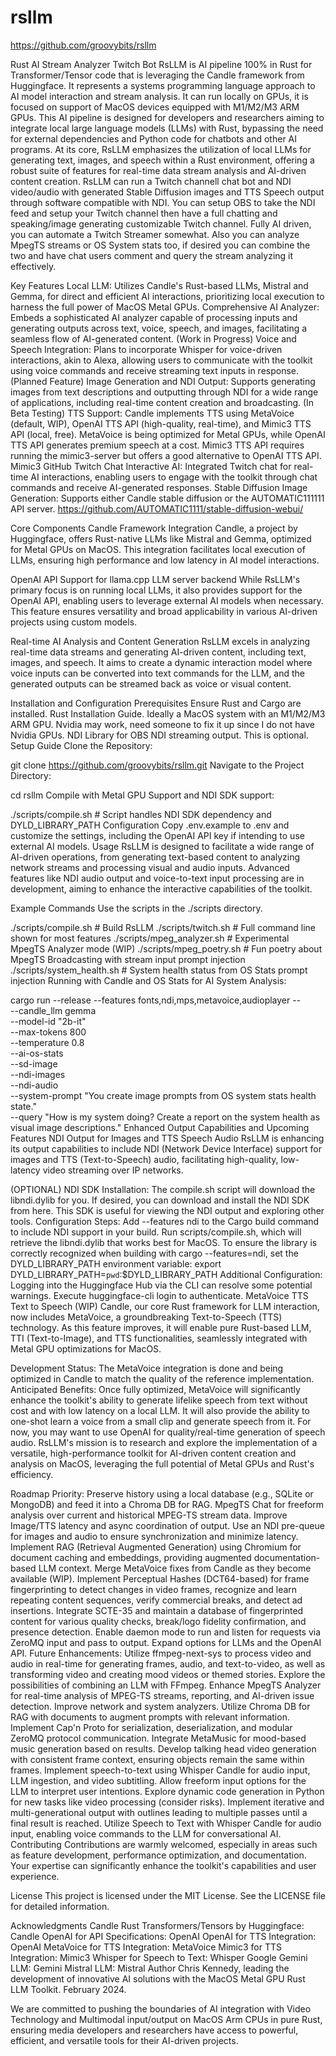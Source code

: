 # rsllm


https://github.com/groovybits/rsllm

Rust AI Stream Analyzer Twitch Bot
RsLLM is AI pipeline 100% in Rust for Transformer/Tensor code that is leveraging the Candle framework from Huggingface. It represents a systems programming language approach to AI model interaction and stream analysis. It can run locally on GPUs, it is focused on support of MacOS devices equipped with M1/M2/M3 ARM GPUs. This AI pipeline is designed for developers and researchers aiming to integrate local large language models (LLMs) with Rust, bypassing the need for external dependencies and Python code for chatbots and other AI programs. At its core, RsLLM emphasizes the utilization of local LLMs for generating text, images, and speech within a Rust environment, offering a robust suite of features for real-time data stream analysis and AI-driven content creation. RsLLM can run a Twitch channell chat bot and NDI video/audio with generated Stable Diffusion images and TTS Speech output through software compatible with NDI. You can setup OBS to take the NDI feed and setup your Twitch channel then have a full chatting and speaking/image generating customizable Twitch channel. Fully AI driven, you can automate a Twitch Streamer somewhat. Also you can analyze MpegTS streams or OS System stats too, if desired you can combine the two and have chat users comment and query the stream analyzing it effectively.

Key Features
Local LLM: Utilizes Candle's Rust-based LLMs, Mistral and Gemma, for direct and efficient AI interactions, prioritizing local execution to harness the full power of MacOS Metal GPUs.
Comprehensive AI Analyzer: Embeds a sophisticated AI analyzer capable of processing inputs and generating outputs across text, voice, speech, and images, facilitating a seamless flow of AI-generated content. (Work in Progress)
Voice and Speech Integration: Plans to incorporate Whisper for voice-driven interactions, akin to Alexa, allowing users to communicate with the toolkit using voice commands and receive streaming text inputs in response. (Planned Feature)
Image Generation and NDI Output: Supports generating images from text descriptions and outputting through NDI for a wide range of applications, including real-time content creation and broadcasting. (In Beta Testing)
TTS Support: Candle implements TTS using MetaVoice (default, WIP), OpenAI TTS API (high-quality, real-time), and Mimic3 TTS API (local, free). MetaVoice is being optimized for Metal GPUs, while OpenAI TTS API generates premium speech at a cost. Mimic3 TTS API requires running the mimic3-server but offers a good alternative to OpenAI TTS API. Mimic3 GitHub
Twitch Chat Interactive AI: Integrated Twitch chat for real-time AI interactions, enabling users to engage with the toolkit through chat commands and receive AI-generated responses.
Stable Diffusion Image Generation: Supports either Candle stable diffusion or the AUTOMATIC111111 API server. https://github.com/AUTOMATIC1111/stable-diffusion-webui/




Core Components
Candle Framework Integration
Candle, a project by Huggingface, offers Rust-native LLMs like Mistral and Gemma, optimized for Metal GPUs on MacOS. This integration facilitates local execution of LLMs, ensuring high performance and low latency in AI model interactions.

OpenAI API Support for llama.cpp LLM server backend
While RsLLM's primary focus is on running local LLMs, it also provides support for the OpenAI API, enabling users to leverage external AI models when necessary. This feature ensures versatility and broad applicability in various AI-driven projects using custom models.

Real-time AI Analysis and Content Generation
RsLLM excels in analyzing real-time data streams and generating AI-driven content, including text, images, and speech. It aims to create a dynamic interaction model where voice inputs can be converted into text commands for the LLM, and the generated outputs can be streamed back as voice or visual content.

Installation and Configuration
Prerequisites
Ensure Rust and Cargo are installed. Rust Installation Guide.
Ideally a MacOS system with an M1/M2/M3 ARM GPU. Nvidia may work, need someone to fix it up since I do not have Nvidia GPUs.
NDI Library for OBS NDI streaming output. This is optional.
Setup Guide
Clone the Repository:

git clone https://github.com/groovybits/rsllm.git
Navigate to the Project Directory:

cd rsllm
Compile with Metal GPU Support and NDI SDK support:

./scripts/compile.sh # Script handles NDI SDK dependency and DYLD_LIBRARY_PATH
Configuration
Copy .env.example to .env and customize the settings, including the OpenAI API key if intending to use external AI models.
Usage
RsLLM is designed to facilitate a wide range of AI-driven operations, from generating text-based content to analyzing network streams and processing visual and audio inputs. Advanced features like NDI audio output and voice-to-text input processing are in development, aiming to enhance the interactive capabilities of the toolkit.

Example Commands
Use the scripts in the ./scripts directory.

./scripts/compile.sh # Build RsLLM
./scripts/twitch.sh  # Full command line shown for most features
./scripts/mpeg_analyzer.sh # Experimental MpegTS Analyzer mode (WIP)
./scripts/mpeg_poetry.sh   # Fun poetry about MpegTS Broadcasting with stream input prompt injection
./scripts/system_health.sh # System health status from OS Stats prompt injection
Running with Candle and OS Stats for AI System Analysis:

cargo run --release --features fonts,ndi,mps,metavoice,audioplayer -- \
--candle_llm gemma \
--model-id "2b-it" \
--max-tokens 800 \
--temperature 0.8 \
--ai-os-stats \
--sd-image \
--ndi-images \
--ndi-audio \
--system-prompt "You create image prompts from OS system stats health state." \
--query "How is my system doing? Create a report on the system health as visual image descriptions."
Enhanced Output Capabilities and Upcoming Features
NDI Output for Images and TTS Speech Audio
RsLLM is enhancing its output capabilities to include NDI (Network Device Interface) support for images and TTS (Text-to-Speech) audio, facilitating high-quality, low-latency video streaming over IP networks.

(OPTIONAL) NDI SDK Installation: The compile.sh script will download the libndi.dylib for you. If desired, you can download and install the NDI SDK from here. This SDK is useful for viewing the NDI output and exploring other tools.
Configuration Steps:
Add --features ndi to the Cargo build command to include NDI support in your build.
Run scripts/compile.sh, which will retrieve the libndi.dylib that works best for MacOS.
To ensure the library is correctly recognized when building with cargo --features=ndi, set the DYLD_LIBRARY_PATH environment variable:
export DYLD_LIBRARY_PATH=`pwd`:$DYLD_LIBRARY_PATH
Additional Configuration: Logging into the Huggingface Hub via the CLI can resolve some potential warnings. Execute huggingface-cli login to authenticate.
MetaVoice TTS Text to Speech (WIP)
Candle, our core Rust framework for LLM interaction, now includes MetaVoice, a groundbreaking Text-to-Speech (TTS) technology. As this feature improves, it will enable pure Rust-based LLM, TTI (Text-to-Image), and TTS functionalities, seamlessly integrated with Metal GPU optimizations for MacOS.

Development Status: The MetaVoice integration is done and being optimized in Candle to match the quality of the reference implementation.
Anticipated Benefits: Once fully optimized, MetaVoice will significantly enhance the toolkit's ability to generate lifelike speech from text without cost and with low latency on a local LLM. It will also provide the ability to one-shot learn a voice from a small clip and generate speech from it. For now, you may want to use OpenAI for quality/real-time generation of speech audio.
RsLLM's mission is to research and explore the implementation of a versatile, high-performance toolkit for AI-driven content creation and analysis on MacOS, leveraging the full potential of Metal GPUs and Rust's efficiency.

Roadmap
Priority:
Preserve history using a local database (e.g., SQLite or MongoDB) and feed it into a Chroma DB for RAG.
MpegTS Chat for freeform analysis over current and historical MPEG-TS stream data.
Improve Image/TTS latency and async coordination of output. Use an NDI pre-queue for images and audio to ensure synchronization and minimize latency.
Implement RAG (Retrieval Augmented Generation) using Chromium for document caching and embeddings, providing augmented documentation-based LLM context.
Merge MetaVoice fixes from Candle as they become available (WIP).
Implement Perceptual Hashes (DCT64-based) for frame fingerprinting to detect changes in video frames, recognize and learn repeating content sequences, verify commercial breaks, and detect ad insertions. Integrate SCTE-35 and maintain a database of fingerprinted content for various quality checks, break/logo fidelity confirmation, and presence detection.
Enable daemon mode to run and listen for requests via ZeroMQ input and pass to output.
Expand options for LLMs and the OpenAI API.
Future Enhancements:
Utilize ffmpeg-next-sys to process video and audio in real-time for generating frames, audio, and text-to-video, as well as transforming video and creating mood videos or themed stories. Explore the possibilities of combining an LLM with FFmpeg.
Enhance MpegTS Analyzer for real-time analysis of MPEG-TS streams, reporting, and AI-driven issue detection.
Improve network and system analyzers.
Utilize Chroma DB for RAG with documents to augment prompts with relevant information.
Implement Cap'n Proto for serialization, deserialization, and modular ZeroMQ protocol communication.
Integrate MetaMusic for mood-based music generation based on results.
Develop talking head video generation with consistent frame context, ensuring objects remain the same within frames.
Implement speech-to-text using Whisper Candle for audio input, LLM ingestion, and video subtitling.
Allow freeform input options for the LLM to interpret user intentions.
Explore dynamic code generation in Python for new tasks like video processing (consider risks).
Implement iterative and multi-generational output with outlines leading to multiple passes until a final result is reached.
Utilize Speech to Text with Whisper Candle for audio input, enabling voice commands to the LLM for conversational AI.
Contributing
Contributions are warmly welcomed, especially in areas such as feature development, performance optimization, and documentation. Your expertise can significantly enhance the toolkit's capabilities and user experience.

License
This project is licensed under the MIT License. See the LICENSE file for detailed information.

Acknowledgments
Candle Rust Transformers/Tensors by Huggingface: Candle
OpenAI for API Specifications: OpenAI
OpenAI for TTS Integration: OpenAI
MetaVoice for TTS Integration: MetaVoice
Mimic3 for TTS Integration: Mimic3
Whisper for Speech to Text: Whisper
Google Gemini LLM: Gemini
Mistral LLM: Mistral
Author
Chris Kennedy, leading the development of innovative AI solutions with the MacOS Metal GPU Rust LLM Toolkit. February 2024.

We are committed to pushing the boundaries of AI integration with Video Technology and Multimodal input/output on MacOS Arm CPUs in pure Rust, ensuring media developers and researchers have access to powerful, efficient, and versatile tools for their AI-driven projects.


